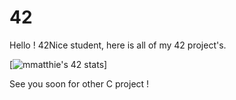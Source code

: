 # 42

Hello !
42Nice student, here is all of my 42 project's.

[![mmatthie's 42 stats](https://badge42.herokuapp.com/api/stats/mmatthie)]

See you soon for other C project ! 
